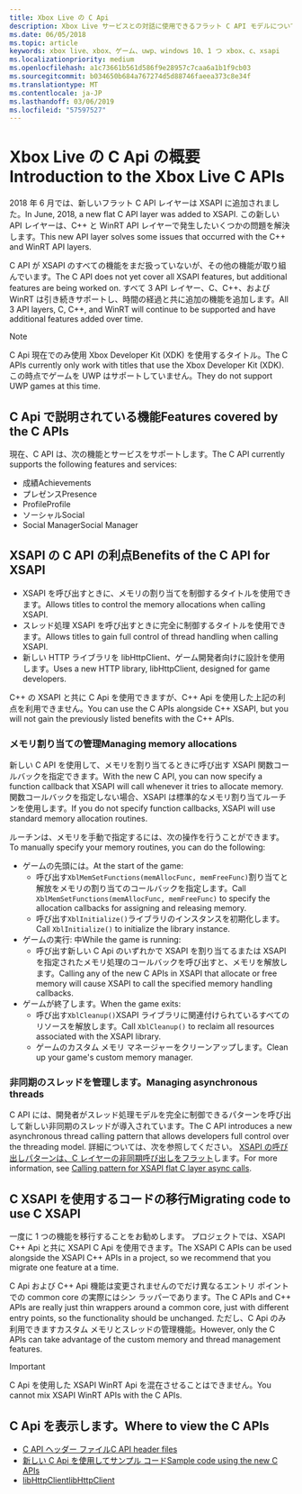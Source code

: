 ```yaml
---
title: Xbox Live の C Api
description: Xbox Live サービスとの対話に使用できるフラット C API モデルについて説明します。
ms.date: 06/05/2018
ms.topic: article
keywords: xbox live、xbox、ゲーム、uwp、windows 10、1 つ xbox、c、xsapi
ms.localizationpriority: medium
ms.openlocfilehash: a1c73661b561d586f9e28957c7caa6a1b1f9cb03
ms.sourcegitcommit: b034650b684a767274d5d88746faeea373c8e34f
ms.translationtype: MT
ms.contentlocale: ja-JP
ms.lasthandoff: 03/06/2019
ms.locfileid: "57597527"
---
```

# <a name="introduction-to-the-xbox-live-c-apis"></a><span data-ttu-id="88964-104">Xbox Live の C Api の概要</span><span class="sxs-lookup"><span data-stu-id="88964-104">Introduction to the Xbox Live C APIs</span></span>

<span data-ttu-id="88964-105">2018 年 6 月では、新しいフラット C API レイヤーは XSAPI に追加されました。</span><span class="sxs-lookup"><span data-stu-id="88964-105">In June, 2018, a new flat C API layer was added to XSAPI.</span></span> <span data-ttu-id="88964-106">この新しい API レイヤーは、C++ と WinRT API レイヤーで発生したいくつかの問題を解決します。</span><span class="sxs-lookup"><span data-stu-id="88964-106">This new API layer solves some issues that occurred with the C++ and WinRT API layers.</span></span>

<span data-ttu-id="88964-107">C API が XSAPI のすべての機能をまだ扱っていないが、その他の機能が取り組んでいます。</span><span class="sxs-lookup"><span data-stu-id="88964-107">The C API does not yet cover all XSAPI features, but additional features are being worked on.</span></span> <span data-ttu-id="88964-108">すべて 3 API レイヤー、C、C++、および WinRT は引き続きサポートし、時間の経過と共に追加の機能を追加します。</span><span class="sxs-lookup"><span data-stu-id="88964-108">All 3 API layers, C, C++, and WinRT will continue to be supported and have additional features added over time.</span></span>

> [!NOTE]
> <span data-ttu-id="88964-109">C Api 現在でのみ使用 Xbox Developer Kit (XDK) を使用するタイトル。</span><span class="sxs-lookup"><span data-stu-id="88964-109">The C APIs currently only work with titles that use the Xbox Developer Kit (XDK).</span></span> <span data-ttu-id="88964-110">この時点でゲームを UWP はサポートしていません。</span><span class="sxs-lookup"><span data-stu-id="88964-110">They do not support UWP games at this time.</span></span>

## <a name="features-covered-by-the-c-apis"></a><span data-ttu-id="88964-111">C Api で説明されている機能</span><span class="sxs-lookup"><span data-stu-id="88964-111">Features covered by the C APIs</span></span>

<span data-ttu-id="88964-112">現在、C API は、次の機能とサービスをサポートします。</span><span class="sxs-lookup"><span data-stu-id="88964-112">The C API currently supports the following features and services:</span></span>

- <span data-ttu-id="88964-113">成績</span><span class="sxs-lookup"><span data-stu-id="88964-113">Achievements</span></span>
- <span data-ttu-id="88964-114">プレゼンス</span><span class="sxs-lookup"><span data-stu-id="88964-114">Presence</span></span>
- <span data-ttu-id="88964-115">Profile</span><span class="sxs-lookup"><span data-stu-id="88964-115">Profile</span></span>
- <span data-ttu-id="88964-116">ソーシャル</span><span class="sxs-lookup"><span data-stu-id="88964-116">Social</span></span>
- <span data-ttu-id="88964-117">Social Manager</span><span class="sxs-lookup"><span data-stu-id="88964-117">Social Manager</span></span>

## <a name="benefits-of-the-c-api-for-xsapi"></a><span data-ttu-id="88964-118">XSAPI の C API の利点</span><span class="sxs-lookup"><span data-stu-id="88964-118">Benefits of the C API for XSAPI</span></span>

- <span data-ttu-id="88964-119">XSAPI を呼び出すときに、メモリの割り当てを制御するタイトルを使用できます。</span><span class="sxs-lookup"><span data-stu-id="88964-119">Allows titles to control the memory allocations when calling XSAPI.</span></span>
- <span data-ttu-id="88964-120">スレッド処理 XSAPI を呼び出すときに完全に制御するタイトルを使用できます。</span><span class="sxs-lookup"><span data-stu-id="88964-120">Allows titles to gain full control of thread handling when calling XSAPI.</span></span>
- <span data-ttu-id="88964-121">新しい HTTP ライブラリを libHttpClient、ゲーム開発者向けに設計を使用します。</span><span class="sxs-lookup"><span data-stu-id="88964-121">Uses a new HTTP library, libHttpClient, designed for game developers.</span></span>

<span data-ttu-id="88964-122">C++ の XSAPI と共に C Api を使用できますが、C++ Api を使用した上記の利点を利用できません。</span><span class="sxs-lookup"><span data-stu-id="88964-122">You can use the C APIs alongside C++ XSAPI, but you will not gain the previously listed benefits with the C++ APIs.</span></span>

### <a name="managing-memory-allocations"></a><span data-ttu-id="88964-123">メモリ割り当ての管理</span><span class="sxs-lookup"><span data-stu-id="88964-123">Managing memory allocations</span></span>

<span data-ttu-id="88964-124">新しい C API を使用して、メモリを割り当てるときに呼び出す XSAPI 関数コールバックを指定できます。</span><span class="sxs-lookup"><span data-stu-id="88964-124">With the new C API, you can now specify a function callback that XSAPI will call whenever it tries to allocate memory.</span></span> <span data-ttu-id="88964-125">関数コールバックを指定しない場合、XSAPI は標準的なメモリ割り当てルーチンを使用します。</span><span class="sxs-lookup"><span data-stu-id="88964-125">If you do not specify function callbacks, XSAPI will use standard memory allocation routines.</span></span>

<span data-ttu-id="88964-126">ルーチンは、メモリを手動で指定するには、次の操作を行うことができます。</span><span class="sxs-lookup"><span data-stu-id="88964-126">To manually specify your memory routines, you can do the following:</span></span>

- <span data-ttu-id="88964-127">ゲームの先頭には。</span><span class="sxs-lookup"><span data-stu-id="88964-127">At the start of the game:</span></span>
  - <span data-ttu-id="88964-128">呼び出す`XblMemSetFunctions(memAllocFunc, memFreeFunc)`割り当てと解放をメモリの割り当てのコールバックを指定します。</span><span class="sxs-lookup"><span data-stu-id="88964-128">Call `XblMemSetFunctions(memAllocFunc, memFreeFunc)` to specify the allocation callbacks for assigning and releasing memory.</span></span>
  - <span data-ttu-id="88964-129">呼び出す`XblInitialize()`ライブラリのインスタンスを初期化します。</span><span class="sxs-lookup"><span data-stu-id="88964-129">Call `XblInitialize()` to initialize the library instance.</span></span>  
- <span data-ttu-id="88964-130">ゲームの実行: 中</span><span class="sxs-lookup"><span data-stu-id="88964-130">While the game is running:</span></span>
  - <span data-ttu-id="88964-131">呼び出す新しい C Api のいずれかで XSAPI を割り当てるまたは XSAPI を指定されたメモリ処理のコールバックを呼び出すと、メモリを解放します。</span><span class="sxs-lookup"><span data-stu-id="88964-131">Calling any of the new C APIs in XSAPI that allocate or free memory will cause XSAPI to call the specified memory handling callbacks.</span></span>  
- <span data-ttu-id="88964-132">ゲームが終了します。</span><span class="sxs-lookup"><span data-stu-id="88964-132">When the game exits:</span></span>
  - <span data-ttu-id="88964-133">呼び出す`XblCleanup()`XSAPI ライブラリに関連付けられているすべてのリソースを解放します。</span><span class="sxs-lookup"><span data-stu-id="88964-133">Call `XblCleanup()` to reclaim all resources associated with the XSAPI library.</span></span>
  - <span data-ttu-id="88964-134">ゲームのカスタム メモリ マネージャーをクリーンアップします。</span><span class="sxs-lookup"><span data-stu-id="88964-134">Clean up your game's custom memory manager.</span></span>

### <a name="managing-asynchronous-threads"></a><span data-ttu-id="88964-135">非同期のスレッドを管理します。</span><span class="sxs-lookup"><span data-stu-id="88964-135">Managing asynchronous threads</span></span>

<span data-ttu-id="88964-136">C API には、開発者がスレッド処理モデルを完全に制御できるパターンを呼び出して新しい非同期のスレッドが導入されています。</span><span class="sxs-lookup"><span data-stu-id="88964-136">The C API introduces a new asynchronous thread calling pattern that allows developers full control over the threading model.</span></span> <span data-ttu-id="88964-137">詳細については、次を参照してください。 [XSAPI の呼び出しパターンは、C レイヤーの非同期呼び出しをフラット](flatc-async-patterns.md)します。</span><span class="sxs-lookup"><span data-stu-id="88964-137">For more information, see [Calling pattern for XSAPI flat C layer async calls](flatc-async-patterns.md).</span></span>

## <a name="migrating-code-to-use-c-xsapi"></a><span data-ttu-id="88964-138">C XSAPI を使用するコードの移行</span><span class="sxs-lookup"><span data-stu-id="88964-138">Migrating code to use C XSAPI</span></span>

<span data-ttu-id="88964-139">一度に 1 つの機能を移行することをお勧めします。 プロジェクトでは、XSAPI C++ Api と共に XSAPI C Api を使用できます。</span><span class="sxs-lookup"><span data-stu-id="88964-139">The XSAPI C APIs can be used alongside the XSAPI C++ APIs in a project, so we recommend that you migrate one feature at a time.</span></span>

<span data-ttu-id="88964-140">C Api および C++ Api 機能は変更されませんのでだけ異なるエントリ ポイントでの common core の実際にはシン ラッパーであります。</span><span class="sxs-lookup"><span data-stu-id="88964-140">The C APIs and C++ APIs are really just thin wrappers around a common core, just with different entry points, so the functionality should be unchanged.</span></span> <span data-ttu-id="88964-141">ただし、C Api のみ利用できますカスタム メモリとスレッドの管理機能。</span><span class="sxs-lookup"><span data-stu-id="88964-141">However, only the C APIs can take advantage of the custom memory and thread management features.</span></span>

> [!IMPORTANT]
> <span data-ttu-id="88964-142">C Api を使用した XSAPI WinRT Api を混在させることはできません。</span><span class="sxs-lookup"><span data-stu-id="88964-142">You cannot mix XSAPI WinRT APIs with the C APIs.</span></span>

## <a name="where-to-view-the-c-apis"></a><span data-ttu-id="88964-143">C Api を表示します。</span><span class="sxs-lookup"><span data-stu-id="88964-143">Where to view the C APIs</span></span>

- [<span data-ttu-id="88964-144">C API ヘッダー ファイル</span><span class="sxs-lookup"><span data-stu-id="88964-144">C API header files</span></span>](https://github.com/Microsoft/xbox-live-api/tree/master/Include/xsapi-c)
- [<span data-ttu-id="88964-145">新しい C Api を使用してサンプル コード</span><span class="sxs-lookup"><span data-stu-id="88964-145">Sample code using the new C APIs</span></span>](https://github.com/Microsoft/xbox-live-api/tree/master/InProgressSamples/Social/Xbox/C)
- [<span data-ttu-id="88964-146">libHttpClient</span><span class="sxs-lookup"><span data-stu-id="88964-146">libHttpClient</span></span>](https://github.com/Microsoft/libHttpClient)
